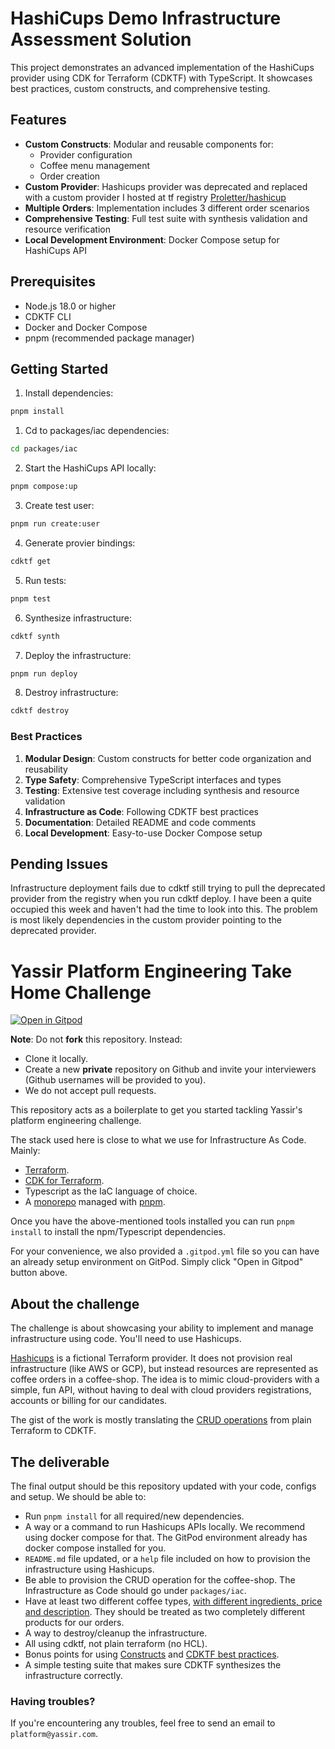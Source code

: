 # HashiCups Demo Infrastructure Assessment Solution

This project demonstrates an advanced implementation of the HashiCups provider using CDK for Terraform (CDKTF) with TypeScript. It showcases best practices, custom constructs, and comprehensive testing.

## Features

- **Custom Constructs**: Modular and reusable components for:
  - Provider configuration
  - Coffee menu management
  - Order creation
- **Custom Provider**: Hashicups provider was deprecated and replaced with a custom provider I hosted at tf registry [Proletter/hashicup](https://registry.terraform.io/providers/Proletter/hashicup/latest/docs)
- **Multiple Orders**: Implementation includes 3 different order scenarios
- **Comprehensive Testing**: Full test suite with synthesis validation and resource verification
- **Local Development Environment**: Docker Compose setup for HashiCups API

## Prerequisites

- Node.js 18.0 or higher
- CDKTF CLI
- Docker and Docker Compose
- pnpm (recommended package manager)

## Getting Started

1. Install dependencies:
```bash
pnpm install
```
1. Cd to packages/iac dependencies:
```bash
cd packages/iac
```

2. Start the HashiCups API locally:
```bash
pnpm compose:up
```
3. Create test user:
```bash
pnpm run create:user
```

4. Generate provier bindings:
```bash
cdktf get
```

5. Run tests:
```bash
pnpm test
```
6. Synthesize infrastructure:
```bash
cdktf synth
```

7. Deploy the infrastructure:
```bash
pnpm run deploy
```

8. Destroy infrastructure:
```bash
cdktf destroy
```


### Best Practices

1. **Modular Design**: Custom constructs for better code organization and reusability
2. **Type Safety**: Comprehensive TypeScript interfaces and types
3. **Testing**: Extensive test coverage including synthesis and resource validation
4. **Infrastructure as Code**: Following CDKTF best practices
5. **Documentation**: Detailed README and code comments
6. **Local Development**: Easy-to-use Docker Compose setup

## Pending Issues

Infrastructure deployment fails due to cdktf still trying to pull the deprecated provider from the registry when you run cdktf deploy. 
I have been a quite occupied this week and haven't had the time to look into this. 
The problem is most likely dependencies in the custom provider pointing to the deprecated provider. 





# Yassir Platform Engineering Take Home Challenge

[![Open in Gitpod](https://gitpod.io/button/open-in-gitpod.svg)](https://gitpod.io/#https://github.com/YAtechnologies/platform-challenge)

**Note**: Do not **fork** this repository. Instead:
- Clone it locally.
- Create a new **private** repository on Github and invite your interviewers (Github usernames will be provided to you).
- We do not accept pull requests.

This repository acts as a boilerplate to get you started tackling Yassir's platform engineering challenge.

The stack used here is close to what we use for Infrastructure As Code. Mainly:

- [Terraform](https://developer.hashicorp.com/terraform/tutorials/aws-get-started/install-cli).
- [CDK for Terraform](https://developer.hashicorp.com/terraform/tutorials/cdktf/cdktf-install).
- Typescript as the IaC language of choice.
- A [monorepo](https://monorepo.tools/) managed with [pnpm](https://pnpm.io/).

Once you have the above-mentioned tools installed you can run `pnpm install` to install the npm/Typescript dependencies.

For your convenience, we also provided a `.gitpod.yml` file so you can have an already setup environment on GitPod. Simply click "Open in Gitpod" button above.

## About the challenge
The challenge is about showcasing your ability to implement and manage infrastructure using code. You'll need to use Hashicups.

[Hashicups](https://registry.terraform.io/providers/hashicorp/hashicups/latest/docs) is a fictional Terraform provider. It does not provision real infrastructure (like AWS or GCP), but instead resources are represented as coffee
orders in a coffee-shop. The idea is to mimic cloud-providers with a simple, fun API, without having to deal with cloud providers registrations, accounts or billing for our candidates.

The gist of the work is mostly translating the [CRUD operations](https://developer.hashicorp.com/terraform/tutorials/providers/provider-use) from plain Terraform to CDKTF.


## The deliverable
The final output should be this repository updated with your code, configs and setup. We should be able to:
- Run `pnpm install` for all required/new dependencies.
- A way or a command to run Hashicups APIs locally. We recommend using docker compose for that. The GitPod environment already has docker compose installed for you.
- `README.md` file updated, or a `help` file included on how to provision the infrastructure using Hashicups.
- Be able to provision the CRUD operation for the coffee-shop. The Infrastructure as Code should go under `packages/iac`.
- Have at least two different coffee types, [with different ingredients, price and description](https://registry.terraform.io/providers/hashicorp/hashicups/latest/docs/data-sources/coffee). They should be treated as two completely different products for our orders.
- A way to destroy/cleanup the infrastructure.
- All using cdktf, not plain terraform (no HCL).
- Bonus points for using [Constructs](https://developer.hashicorp.com/terraform/cdktf/concepts/constructs) and [CDKTF best practices](https://developer.hashicorp.com/terraform/cdktf/create-and-deploy/best-practices).
- A simple testing suite that makes sure CDKTF synthesizes the infrastructure correctly.

### Having troubles?
If you're encountering any troubles, feel free to send an email to `platform@yassir.com`.

